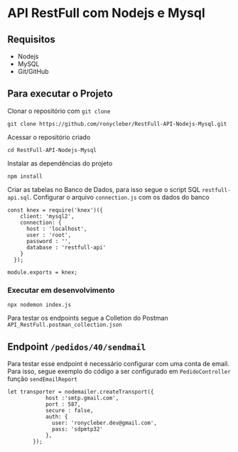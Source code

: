 # API RestFull com Nodejs e Mysql

## Requisitos
* Nodejs
* MySQL
* Git/GitHub

## Para executar o Projeto
Clonar o repositório com `git clone`
```
git clone https://github.com/ronycleber/RestFull-API-Nodejs-Mysql.git
```
Acessar o repositório criado
```
cd RestFull-API-Nodejs-Mysql
```
Instalar as dependências do projeto
```
npm install
```
Criar as tabelas no Banco de Dados, para isso segue o script SQL `restfull-api.sql`. 
Configurar o arquivo `connection.js` com os dados do banco
```
const knex = require('knex')({
    client: 'mysql2',
    connection: {
      host : 'localhost',
      user : 'root',
      password : '',
      database : 'restfull-api'
    }
  });

module.exports = knex;
```

### Executar em desenvolvimento
```
npx nodemon index.js
```
Para testar os endpoints segue a Colletion do Postman `API_RestFull.postman_collection.json`

## Endpoint `/pedidos/40/sendmail`
Para testar esse endpoint é necessário configurar com uma conta de email. Para isso, segue exemplo do código a ser configurado em `PedidoController` função `sendEmailReport`

```
let transporter = nodemailer.createTransport({
            host :'smtp.gmail.com',
            port : 587,
            secure : false,            
            auth: {
              user: 'ronycleber.dev@gmail.com',
              pass: 'sdpmtp32'
            },
        });
